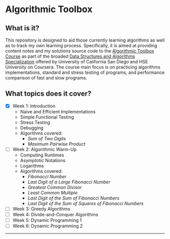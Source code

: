 # Algorithmic Toolbox #


## What is it?

This repository is designed to aid those currently learning algorithms as well as to track
my own learning process.
Specifically, it is aimed at providing content notes and my solutions source code to the [Algorithmic Toolbox Course](https://www.udemy.com/course/java-the-complete-java-developer-course/) as part of the broaded [Data Structures and Algorithms Specialization](https://www.coursera.org/specializations/data-structures-algorithms) offered by University of California San Diego and
HSE University on Coursera.
The course main focus is on practicing algorithms implementations, standard and stress testing of programs, and performance comparison of fast and slow programs.


## What topics does it cover?
 - [x] Week 1: Introduction
    - Naive and Efficient Implementations
    - Simple Functional Testing
    - Stress Testing
    - Debugging
    - Algorithms covered:
      - _Sum of Two Digits_
      - _Maximum Pairwise Product_ 
 - [ ] Week 2: Algorithmic Warm-Up
    - Computing Runtimes
    - Asymptotic Notations
    - Logarithms
    - Algorithms covered:
      - _Fibonacci Number_
      - _Last Digit of a Large Fibonacci Number_
      - _Greatest Common Divisor_
      - _Least Common Multiple_
      - _Last Digit of the Sum of Fibonacci Numbers_
      - _Last Digit of the Sum of Squares of Fibonacci Numbers_  
 - [ ] Week 3: Greedy Algorithms 
 - [ ] Week 4: Divide-and-Conquer Algorithms
 - [ ] Week 5: Dynamic Programming 1
 - [ ] Week 6: Dynamic Programming 2 
---

